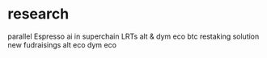 # research
parallel
Espresso
ai in superchain 
LRTs
alt & dym eco
btc restaking solution
new fudraisings
alt eco
dym eco
